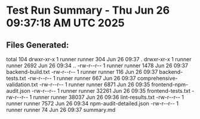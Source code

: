 # Test Run Summary - Thu Jun 26 09:37:18 AM UTC 2025

## Files Generated:
total 104
drwxr-xr-x 1 runner runner   304 Jun 26 09:37 .
drwxr-xr-x 1 runner runner  2692 Jun 26 09:34 ..
-rw-r--r-- 1 runner runner  1478 Jun 26 09:37 backend-build.txt
-rw-r--r-- 1 runner runner   116 Jun 26 09:37 backend-tests.txt
-rw-r--r-- 1 runner runner   667 Jun 26 09:37 comprehensive-validation.txt
-rw-r--r-- 1 runner runner  6871 Jun 26 09:35 frontend-npm-audit.json
-rw-r--r-- 1 runner runner 32261 Jun 26 09:35 frontend-tests.txt
-rw-r--r-- 1 runner runner 38037 Jun 26 09:36 lint-results.txt
-rw-r--r-- 1 runner runner  7572 Jun 26 09:34 npm-audit-detailed.json
-rw-r--r-- 1 runner runner    74 Jun 26 09:37 summary.md

